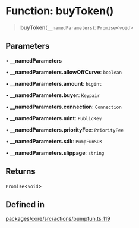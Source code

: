 # Function: buyToken()

> **buyToken**(`__namedParameters`): `Promise`\<`void`\>

## Parameters

• **\_\_namedParameters**

• **\_\_namedParameters.allowOffCurve**: `boolean`

• **\_\_namedParameters.amount**: `bigint`

• **\_\_namedParameters.buyer**: `Keypair`

• **\_\_namedParameters.connection**: `Connection`

• **\_\_namedParameters.mint**: `PublicKey`

• **\_\_namedParameters.priorityFee**: `PriorityFee`

• **\_\_namedParameters.sdk**: `PumpFunSDK`

• **\_\_namedParameters.slippage**: `string`

## Returns

`Promise`\<`void`\>

## Defined in

[packages/core/src/actions/pumpfun.ts:119](https://github.com/ai16z/eliza/blob/main/packages/core/src/actions/pumpfun.ts#L119)
